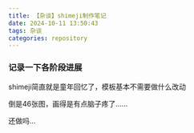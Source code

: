 ```yaml
---
title: 【杂谈】shimeji制作笔记
date: 2024-10-11 13:50:43
tags: 杂谈
categories: repository
---
```


### 记录一下各阶段进展

 shimeji简直就是童年回忆了，模板基本不需要做什么改动

 倒是46张图，画得是有点脑子疼了……

 还做吗…